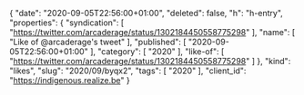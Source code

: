 {
  "date": "2020-09-05T22:56:00+01:00",
  "deleted": false,
  "h": "h-entry",
  "properties": {
    "syndication": [
      "https://twitter.com/arcaderage/status/1302184450558775298"
    ],
    "name": [
      "Like of @arcaderage's tweet"
    ],
    "published": [
      "2020-09-05T22:56:00+01:00"
    ],
    "category": [
      "2020"
    ],
    "like-of": [
      "https://twitter.com/arcaderage/status/1302184450558775298"
    ]
  },
  "kind": "likes",
  "slug": "2020/09/byqx2",
  "tags": [
    "2020"
  ],
  "client_id": "https://indigenous.realize.be"
}
